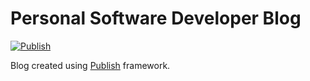 # Personal Software Developer Blog
[![Publish](https://github.com/nonameplum/nonameplum.github.io/actions/workflows/gh-pages.yml/badge.svg?branch=main)](https://github.com/nonameplum/nonameplum.github.io/actions/workflows/gh-pages.yml)

Blog created using [Publish](https://github.com/JohnSundell/Publish) framework.